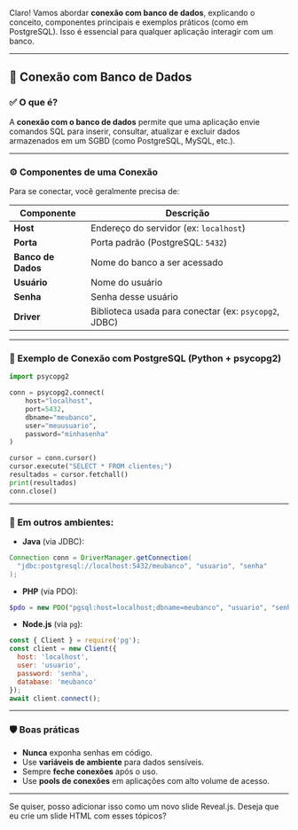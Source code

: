 Claro! Vamos abordar **conexão com banco de dados**, explicando o conceito, componentes principais e exemplos práticos (como em PostgreSQL). Isso é essencial para qualquer aplicação interagir com um banco.

---

## 🔌 Conexão com Banco de Dados

### ✅ O que é?

A **conexão com o banco de dados** permite que uma aplicação envie comandos SQL para inserir, consultar, atualizar e excluir dados armazenados em um SGBD (como PostgreSQL, MySQL, etc.).

---

### ⚙️ Componentes de uma Conexão

Para se conectar, você geralmente precisa de:

| Componente         | Descrição                                             |
| ------------------ | ----------------------------------------------------- |
| **Host**           | Endereço do servidor (ex: `localhost`)                |
| **Porta**          | Porta padrão (PostgreSQL: `5432`)                     |
| **Banco de Dados** | Nome do banco a ser acessado                          |
| **Usuário**        | Nome do usuário                                       |
| **Senha**          | Senha desse usuário                                   |
| **Driver**         | Biblioteca usada para conectar (ex: `psycopg2`, JDBC) |

---

### 🧪 Exemplo de Conexão com PostgreSQL (Python + psycopg2)

```python
import psycopg2

conn = psycopg2.connect(
    host="localhost",
    port=5432,
    dbname="meubanco",
    user="meuusuario",
    password="minhasenha"
)

cursor = conn.cursor()
cursor.execute("SELECT * FROM clientes;")
resultados = cursor.fetchall()
print(resultados)
conn.close()
```

---

### 🧩 Em outros ambientes:

* **Java** (via JDBC):

```java
Connection conn = DriverManager.getConnection(
  "jdbc:postgresql://localhost:5432/meubanco", "usuario", "senha"
);
```

* **PHP** (via PDO):

```php
$pdo = new PDO("pgsql:host=localhost;dbname=meubanco", "usuario", "senha");
```

* **Node.js** (via `pg`):

```js
const { Client } = require('pg');
const client = new Client({
  host: 'localhost',
  user: 'usuario',
  password: 'senha',
  database: 'meubanco'
});
await client.connect();
```

---

### 🛡️ Boas práticas

* **Nunca** exponha senhas em código.
* Use **variáveis de ambiente** para dados sensíveis.
* Sempre **feche conexões** após o uso.
* Use **pools de conexões** em aplicações com alto volume de acesso.

---

Se quiser, posso adicionar isso como um novo slide Reveal.js. Deseja que eu crie um slide HTML com esses tópicos?
